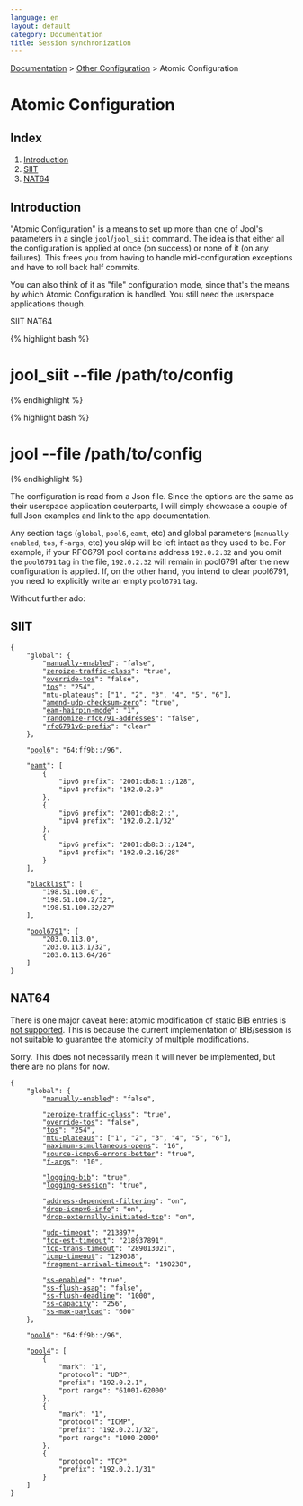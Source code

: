 ```yaml
---
language: en
layout: default
category: Documentation
title: Session synchronization
---
```


[Documentation](documentation.html) > [Other Configuration](documentation.html#other-configuration) > Atomic Configuration

# Atomic Configuration

## Index

1. [Introduction](#introduction)
2. [SIIT](#siit)
3. [NAT64](#nat64)

## Introduction

"Atomic Configuration" is a means to set up more than one of Jool's parameters in a single `jool`/`jool_siit` command. The idea is that either all the configuration is applied at once (on success) or none of it (on any failures). This frees you from having to handle mid-configuration exceptions and have to roll back half commits.

You can also think of it as "file" configuration mode, since that's the means by which Atomic Configuration is handled. You still need the userspace applications though.

<div class="distro-menu">
	<span class="distro-selector" onclick="showDistro(this);">SIIT</span>
	<span class="distro-selector" onclick="showDistro(this);">NAT64</span>
</div>

<!-- SIIT -->
{% highlight bash %}
# jool_siit --file /path/to/config
{% endhighlight %}

<!-- NAT64 -->
{% highlight bash %}
# jool --file /path/to/config
{% endhighlight %}

The configuration is read from a Json file. Since the options are the same as their userspace application couterparts, I will simply showcase a couple of full Json examples and link to the app documentation.

Any section tags (`global`, `pool6`, `eamt`, etc) and global parameters (`manually-enabled`, `tos`, `f-args`, etc) you skip will be left intact as they used to be. For example, if your RFC6791 pool contains address `192.0.2.32` and you omit the `pool6791` tag in the file, `192.0.2.32` will remain in pool6791 after the new configuration is applied. If, on the other hand, you intend to clear pool6791, you need to explicitly write an empty `pool6791` tag.

Without further ado:

## SIIT

<!-- TODO eam-hairpin-mode and rfc6791v6-prefix aren't documented. -->
<!-- TODO "clear" feels very out of place. -->

<pre><code>{
	"global": {
		"<a href="usr-flags-global.html#enable---disable">manually-enabled</a>": "false",
		"<a href="usr-flags-global.html#zeroize-traffic-class">zeroize-traffic-class</a>": "true",
		"<a href="usr-flags-global.html#override-tos">override-tos</a>": "false",
		"<a href="usr-flags-global.html#tos">tos</a>": "254",
		"<a href="usr-flags-global.html#mtu-plateaus">mtu-plateaus</a>": ["1", "2", "3", "4", "5", "6"],
		"<a href="usr-flags-global.html#amend-udp-checksum-zero">amend-udp-checksum-zero</a>": "true",
		"<a href="usr-flags-global.html#eam-hairpin-mode">eam-hairpin-mode</a>": "1",
		"<a href="usr-flags-global.html#randomize-rfc6791-addresses">randomize-rfc6791-addresses</a>": "false",
		"<a href="usr-flags-global.html#rfc6791v6-prefix">rfc6791v6-prefix</a>": "clear"
	},

	"<a href="usr-flags-pool6.html">pool6</a>": "64:ff9b::/96",

	"<a href="usr-flags-eamt.html">eamt</a>": [
		{
			"ipv6 prefix": "2001:db8:1::/128",
			"ipv4 prefix": "192.0.2.0"
		},
		{
			"ipv6 prefix": "2001:db8:2::",
			"ipv4 prefix": "192.0.2.1/32"
		},
		{
			"ipv6 prefix": "2001:db8:3::/124",
			"ipv4 prefix": "192.0.2.16/28"
		}
	],

	"<a href="usr-flags-blacklist.html">blacklist</a>": [
		"198.51.100.0",
		"198.51.100.2/32",
		"198.51.100.32/27"
	],

	"<a href="usr-flags-pool6791.html">pool6791</a>": [
		"203.0.113.0",
		"203.0.113.1/32",
		"203.0.113.64/26"
	]
}</code></pre>

## NAT64

There is one major caveat here: atomic modification of static BIB entries is [not supported](https://github.com/NICMx/Jool/blob/eef858e5a3998b6739e13201dbd4b36f014e30d3/usr/common/target/json.c#L635). This is because the current implementation of BIB/session is not suitable to guarantee the atomicity of multiple modifications.

Sorry. This does not necessarily mean it will never be implemented, but there are no plans for now.

<pre><code>{
	"global": {
		"<a href="usr-flags-global.html#enable---disable">manually-enabled</a>": "false",

		"<a href="usr-flags-global.html#zeroize-traffic-class">zeroize-traffic-class</a>": "true",
		"<a href="usr-flags-global.html#override-tos">override-tos</a>": "false",
		"<a href="usr-flags-global.html#tos">tos</a>": "254",
		"<a href="usr-flags-global.html#mtu-plateaus">mtu-plateaus</a>": ["1", "2", "3", "4", "5", "6"],
		"<a href="usr-flags-global.html#maximum-simultaneous-opens">maximum-simultaneous-opens</a>": "16",
		"<a href="usr-flags-global.html#source-icmpv6-errors-better">source-icmpv6-errors-better</a>": "true",
		"<a href="usr-flags-global.html#f-args">f-args</a>": "10",
		
		"<a href="usr-flags-global.html#logging-bib">logging-bib</a>": "true",
		"<a href="usr-flags-global.html#logging-session">logging-session</a>": "true",

		"<a href="usr-flags-global.html#address-dependent-filtering">address-dependent-filtering</a>": "on",
		"<a href="usr-flags-global.html#drop-icmpv6-info">drop-icmpv6-info</a>": "on",
		"<a href="usr-flags-global.html#drop-externally-initiated-tcp">drop-externally-initiated-tcp</a>": "on",

		"<a href="usr-flags-global.html#udp-timeout">udp-timeout</a>": "213897",
		"<a href="usr-flags-global.html#tcp-est-timeout">tcp-est-timeout</a>": "218937891",
		"<a href="usr-flags-global.html#tcp-trans-timeout">tcp-trans-timeout</a>": "289013021",
		"<a href="usr-flags-global.html#icmp-timeout">icmp-timeout</a>": "129038",
		"<a href="usr-flags-global.html#fragment-arrival-timeout">fragment-arrival-timeout</a>": "190238",

		"<a href="usr-flags-global.html#ss-enabled">ss-enabled</a>": "true",
		"<a href="usr-flags-global.html#ss-flush-asap">ss-flush-asap</a>": "false",
		"<a href="usr-flags-global.html#ss-flush-deadline">ss-flush-deadline</a>": "1000",
		"<a href="usr-flags-global.html#ss-capacity">ss-capacity</a>": "256",
		"<a href="usr-flags-global.html#ss-max-payload">ss-max-payload</a>": "600"
	},

	"<a href="usr-flags-pool6.html">pool6</a>": "64:ff9b::/96",

	"<a href="usr-flags-pool4.html">pool4</a>": [
		{
			"mark": "1",
			"protocol": "UDP",
			"prefix": "192.0.2.1",
			"port range": "61001-62000"
		},
		{
			"mark": "1",
			"protocol": "ICMP",
			"prefix": "192.0.2.1/32",
			"port range": "1000-2000"
		},
		{
			"protocol": "TCP",
			"prefix": "192.0.2.1/31"
		}
	]
}</code></pre>
